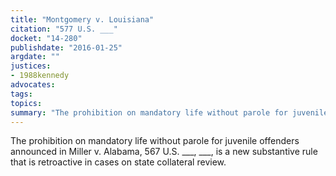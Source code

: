 ```yaml
---
title: "Montgomery v. Louisiana"
citation: "577 U.S. ___"
docket: "14-280"
publishdate: "2016-01-25"
argdate: ""
justices:
- 1988kennedy
advocates:
tags:
topics:
summary: "The prohibition on mandatory life without parole for juvenile offenders announced in Miller v. Alabama, 567 U.S. ___, ___, is a new substantive rule that is retroactive in cases on state collateral review."
---
```

The prohibition on mandatory life without parole for juvenile offenders announced in Miller v. Alabama, 567 U.S. ___, ___, is a new substantive rule that is retroactive in cases on state collateral review.

